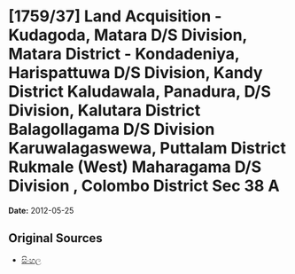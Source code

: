 # [1759/37] Land Acquisition - Kudagoda,  Matara D/S Division, Matara District - Kondadeniya,  Harispattuwa D/S Division, Kandy District Kaludawala,  Panadura,  D/S Division, Kalutara District Balagollagama D/S Division Karuwalagaswewa, Puttalam District Rukmale (West) Maharagama D/S Division , Colombo District Sec 38 A

**Date:** 2012-05-25

## Original Sources

- [සිංහල](https://documents.gov.lk/view/extra-gazettes/2012/5/1759-37_S.pdf)
